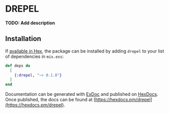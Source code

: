 # DREPEL

**TODO: Add description**

## Installation

If [available in Hex](https://hex.pm/docs/publish), the package can be installed
by adding `drepel` to your list of dependencies in `mix.exs`:

```elixir
def deps do
  [
    {:drepel, "~> 0.1.0"}
  ]
end
```

Documentation can be generated with [ExDoc](https://github.com/elixir-lang/ex_doc)
and published on [HexDocs](https://hexdocs.pm). Once published, the docs can
be found at [https://hexdocs.pm/drepel](https://hexdocs.pm/drepel).

